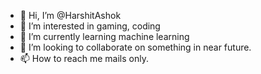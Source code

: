 - 👋 Hi, I’m @HarshitAshok
- 👀 I’m interested in gaming, coding
- 🌱 I’m currently learning machine learning
- 💞️ I’m looking to collaborate on something in near future.
- 📫 How to reach me mails only.

<!---
HarshitAshok/HarshitAshok is a ✨ special ✨ repository because its `README.md` (this file) appears on your GitHub profile.
You can click the Preview link to take a look at your changes.
--->
